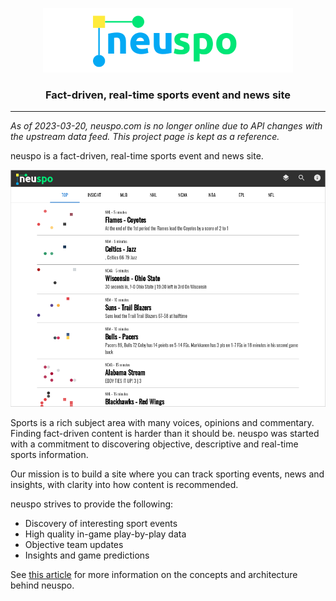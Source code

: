 <p align="center">
    <img src="https://raw.githubusercontent.com/neuml/neuspo/master/logo.png"/>
</p>

<h3 align="center">
    <p>Fact-driven, real-time sports event and news site</p>
</h3>

-------------------------------------------------------------------------------------------------------------------------------------------------------

*As of 2023-03-20, neuspo.com is no longer online due to API changes with the upstream data feed. This project page is kept as a reference.*

neuspo is a fact-driven, real-time sports event and news site.

<p align="center">
    <a href="https://neuspo.com"><img src="https://raw.githubusercontent.com/neuml/neuspo/master/neuspo.png"/></a>
</p>

Sports is a rich subject area with many voices, opinions and commentary. Finding fact-driven content is harder than it should be. neuspo was started with a commitment to discovering objective, descriptive and real-time sports information.

Our mission is to build a site where you can track sporting events, news and insights, with clarity into how content is recommended.

neuspo strives to provide the following:

- Discovery of interesting sport events
- High quality in-game play-by-play data
- Objective team updates
- Insights and game predictions

See [this article](https://medium.com/neuml/neuspo-d42a6e33031) for more information on the concepts and architecture behind neuspo.
